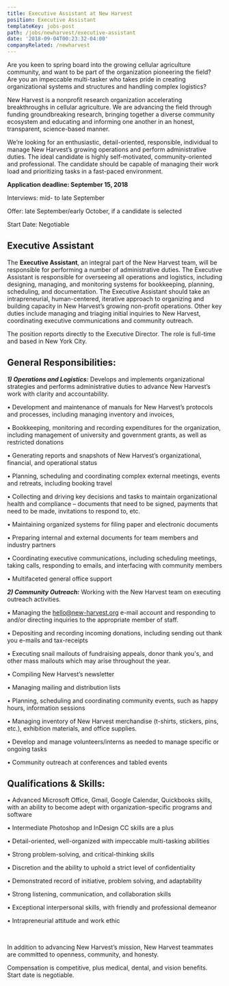 ```yaml
---
title: Executive Assistant at New Harvest
position: Executive Assistant
templateKey: jobs-post
path: /jobs/newharvest/executive-assistant
date: '2018-09-04T00:23:32-04:00'
companyRelated: /newharvest
---
```

Are you keen to spring board into the growing cellular agriculture community, and want to be part of the organization pioneering the field? Are you an impeccable multi-tasker who takes pride in creating organizational systems and structures and handling complex logistics? 

New Harvest is a nonprofit research organization accelerating breakthroughs in cellular agriculture. We are advancing the field through funding groundbreaking research, bringing together a diverse community ecosystem and educating and informing one another in an honest, transparent, science-based manner.

We’re looking for an enthusiastic, detail-oriented, responsible, individual to manage New Harvest’s growing operations and perform administrative duties. The ideal candidate is highly self-motivated, community-oriented and professional. The candidate should be capable of managing their work load and prioritizing tasks in a fast-paced environment.

**Application deadline: September 15, 2018**

Interviews: mid- to late September

Offer: late September/early October, if a candidate is selected

Start Date: Negotiable

## Executive Assistant

The **Executive Assistant**, an integral part of the New Harvest team, will be responsible for performing a number of administrative duties. The Executive Assistant is responsible for overseeing all operations and logistics, including designing, managing, and monitoring systems for bookkeeping, planning, scheduling, and documentation. The Executive Assistant should take an intrapreneurial, human-centered, iterative approach to organizing and building capacity in New Harvest’s growing non-profit operations. Other key duties include managing and triaging initial inquiries to New Harvest, coordinating executive communications and community outreach.

The position reports directly to the Executive Director. The role is full-time and based in New York City.

## General Responsibilities:

_**1) Operations and Logistics:**_ Develops and implements organizational strategies and performs administrative duties to advance New Harvest’s work with clarity and accountability.

• Development and maintenance of manuals for New Harvest’s protocols and processes, including managing inventory and invoices,

• Bookkeeping, monitoring and recording expenditures for the organization, including management of university and government grants, as well as restricted donations

• Generating reports and snapshots of New Harvest’s organizational, financial, and operational status

• Planning, scheduling and coordinating complex external meetings, events and retreats, including booking travel

• Collecting and driving key decisions and tasks to maintain organizational health and compliance – documents that need to be signed, payments that need to be made, invitations to respond to, etc.

• Maintaining organized systems for filing paper and electronic documents

• Preparing internal and external documents for team members and industry partners

• Coordinating executive communications, including scheduling meetings, taking calls, responding to emails, and interfacing with community members

• Multifaceted general office support

_**2) Community Outreach:**_ Working with the New Harvest team on executing outreach activities.

• Managing the hello@new-harvest.org e-mail account and responding to and/or directing inquiries to the appropriate member of staff.

• Depositing and recording incoming donations, including sending out thank you e-mails and tax-receipts

• Executing snail mailouts of fundraising appeals, donor thank you's, and other mass mailouts which may arise throughout the year.

• Compiling New Harvest’s newsletter

• Managing mailing and distribution lists

• Planning, scheduling and coordinating community events, such as happy hours, information sessions

• Managing inventory of New Harvest merchandise (t-shirts, stickers, pins, etc.), exhibition materials, and office supplies.

• Develop and manage volunteers/interns as needed to manage specific or ongoing tasks

• Community outreach at conferences and tabled events

## Qualifications & Skills:

• Advanced Microsoft Office, Gmail, Google Calendar, Quickbooks skills, with an ability to become adept with organization-specific programs and software

• Intermediate Photoshop and InDesign CC skills are a plus

• Detail-oriented, well-organized with impeccable multi-tasking abilities

• Strong problem-solving, and critical-thinking skills

• Discretion and the ability to uphold a strict level of confidentiality

• Demonstrated record of initiative, problem solving, and adaptability

• Strong listening, communication, and collaboration skills

• Exceptional interpersonal skills, with friendly and professional demeanor

• Intrapreneurial attitude and work ethic

<br>

In addition to advancing New Harvest’s mission, New Harvest teammates are committed to openness, community, and honesty.

Compensation is competitive, plus medical, dental, and vision benefits. Start date is negotiable.
